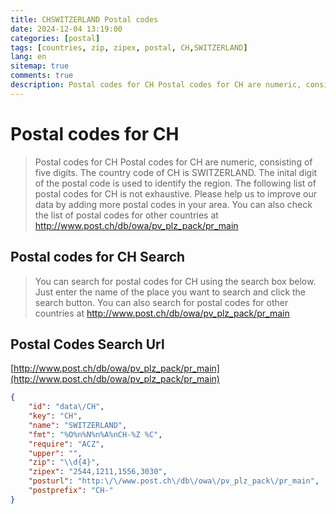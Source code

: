 ```yaml
---
title: CHSWITZERLAND Postal codes 
date: 2024-12-04 13:19:00
categories: [postal]
tags: [countries, zip, zipex, postal, CH,SWITZERLAND]
lang: en
sitemap: true
comments: true
description: Postal codes for CH Postal codes for CH are numeric, consisting of five digits. The country code of CH is SWITZERLAND. The inital digit of the postal code is used to identify the region. The following list of postal codes for CH is not exhaustive. Please help us to improve our data by adding more postal codes in your area. You can also check the list of postal codes for other countries at http://www.post.ch/db/owa/pv_plz_pack/pr_main
---
```


# Postal codes for CH
> Postal codes for CH Postal codes for CH are numeric, consisting of five digits. The country code of CH is SWITZERLAND. The inital digit of the postal code is used to identify the region. The following list of postal codes for CH is not exhaustive. Please help us to improve our data by adding more postal codes in your area. You can also check the list of postal codes for other countries at http://www.post.ch/db/owa/pv_plz_pack/pr_main

## Postal codes for CH Search 
> You can search for postal codes for CH using the search box below. Just enter the name of the place you want to search and click the search button. You can also search for postal codes for other countries at http://www.post.ch/db/owa/pv_plz_pack/pr_main

## Postal Codes Search Url

[http://www.post.ch/db/owa/pv_plz_pack/pr_main](http://www.post.ch/db/owa/pv_plz_pack/pr_main)
```json
{
    "id": "data\/CH",
    "key": "CH",
    "name": "SWITZERLAND",
    "fmt": "%O%n%N%n%A%nCH-%Z %C",
    "require": "ACZ",
    "upper": "",
    "zip": "\\d{4}",
    "zipex": "2544,1211,1556,3030",
    "posturl": "http:\/\/www.post.ch\/db\/owa\/pv_plz_pack\/pr_main",
    "postprefix": "CH-"
}
```
